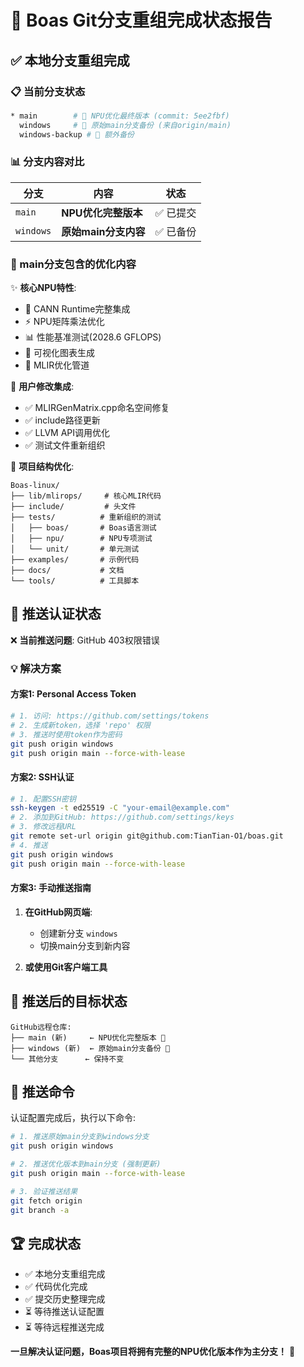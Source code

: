 # 🚀 Boas Git分支重组完成状态报告

## ✅ 本地分支重组完成

### 📋 当前分支状态

```bash
* main        # 🚀 NPU优化最终版本 (commit: 5ee2fbf)
  windows     # 💾 原始main分支备份 (来自origin/main)
  windows-backup # 📁 额外备份
```

### 📊 分支内容对比

| 分支 | 内容 | 状态 |
|------|------|------|
| `main` | **NPU优化完整版本** | ✅ 已提交 |
| `windows` | **原始main分支内容** | ✅ 已备份 |

### 🎯 main分支包含的优化内容

✨ **核心NPU特性**:
- 🧠 CANN Runtime完整集成
- ⚡ NPU矩阵乘法优化
- 📊 性能基准测试(2028.6 GFLOPS)
- 🎨 可视化图表生成
- 🔧 MLIR优化管道

🔧 **用户修改集成**:
- ✅ MLIRGenMatrix.cpp命名空间修复
- ✅ include路径更新 
- ✅ LLVM API调用优化
- ✅ 测试文件重新组织

📁 **项目结构优化**:
```
Boas-linux/
├── lib/mlirops/     # 核心MLIR代码
├── include/         # 头文件
├── tests/          # 重新组织的测试
│   ├── boas/       # Boas语言测试
│   ├── npu/        # NPU专项测试
│   └── unit/       # 单元测试
├── examples/       # 示例代码
├── docs/           # 文档
└── tools/          # 工具脚本
```

## 🔑 推送认证状态

❌ **当前推送问题**: GitHub 403权限错误

### 💡 解决方案

#### 方案1: Personal Access Token
```bash
# 1. 访问: https://github.com/settings/tokens
# 2. 生成新token，选择 'repo' 权限
# 3. 推送时使用token作为密码
git push origin windows
git push origin main --force-with-lease
```

#### 方案2: SSH认证 
```bash
# 1. 配置SSH密钥
ssh-keygen -t ed25519 -C "your-email@example.com"
# 2. 添加到GitHub: https://github.com/settings/keys
# 3. 修改远程URL
git remote set-url origin git@github.com:TianTian-O1/boas.git
# 4. 推送
git push origin windows
git push origin main --force-with-lease
```

#### 方案3: 手动推送指南
1. **在GitHub网页端**:
   - 创建新分支 `windows`
   - 切换main分支到新内容

2. **或使用Git客户端工具**

## 🎯 推送后的目标状态

```
GitHub远程仓库:
├── main (新)     ← NPU优化完整版本 🚀
├── windows (新)  ← 原始main分支备份 💾  
└── 其他分支      ← 保持不变
```

## 📝 推送命令

认证配置完成后，执行以下命令:

```bash
# 1. 推送原始main分支到windows分支
git push origin windows

# 2. 推送优化版本到main分支 (强制更新)
git push origin main --force-with-lease

# 3. 验证推送结果
git fetch origin
git branch -a
```

## 🏆 完成状态

- ✅ 本地分支重组完成
- ✅ 代码优化完成  
- ✅ 提交历史整理完成
- ⏳ 等待推送认证配置
- ⏳ 等待远程推送完成

**一旦解决认证问题，Boas项目将拥有完整的NPU优化版本作为主分支！** 🎉
